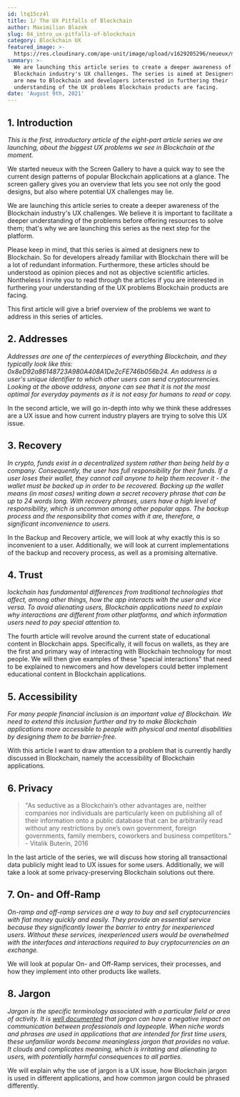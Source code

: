 ```yaml
---
id: ltq15cz4l
title: 1/ The UX Pitfalls of Blockchain
author: Maximilian Blazek
slug: 04_intro_ux-pitfalls-of-blockchain
category: Blockchain UX
featured_image: >-
  https://res.cloudinary.com/ape-unit/image/upload/v1629205296/neueux/media/articles/header_intro.jpg
summary: >-
  We are launching this article series to create a deeper awareness of the
  Blockchain industry's UX challenges. The series is aimed at Designers which
  are new to Blockchain and developers interested in furthering their
  understanding of the UX problems Blockchain products are facing.
date: 'August 9th, 2021'
---
```

## 1. Introduction

*This is the first, introductory article of the eight-part article series we are launching, about the biggest UX problems we see in Blockchain at the moment.*

We started neueux with the Screen Gallery to have a quick way to see the current design patterns of popular Blockchain applications at a glance. The screen gallery gives you an overview that lets you see not only the good designs, but also where potential UX challenges may lie.

We are launching this article series to create a deeper awareness of the Blockchain industry's UX challenges. We believe it is important to facilitate a deeper understanding of the problems before offering resources to solve them; that's why we are launching this series as the next step for the platform. 

Please keep in mind, that this series is aimed at designers new to Blockchain. So for developers already familiar with Blockchain there will be a lot of redundant information. Furthermore, these articles should be understood as opinion pieces and not as objective scientific articles. Nontheless I invite you to read through the articles if you are interested in furthering your understanding of the UX problems Blockchain products are facing.

This first article will give a brief overview of the problems we want to address in this series of articles.

## 2. Addresses

*Addresses are one of the centerpieces of everything Blockchain, and they typically look like this: 0x8eD92a86148723A980A408A1De2cFE746b056b24. An address is a user's unique identifier to which other users can send cryptocurrencies. Looking at the above address, anyone can see that it is not the most optimal for everyday payments as it is not easy for humans to read or copy.*

In the second article, we will go in-depth into why we think these addresses are a UX issue and how current industry players are trying to solve this UX issue.

## 3. Recovery

*In crypto, funds exist in a decentralized system rather than being held by a company. Consequently, the user has full responsibility for their funds. If a user loses their wallet, they cannot call anyone to help them recover it - the wallet must be backed up in order to be recovered. Backing up the wallet means (in most cases) writing down a secret recovery phrase that can be up to 24 words long.  With recovery phrases, users have a high level of responsibility, which is uncommon among other popular apps. The backup process and the responsibility that comes with it are, therefore, a significant inconvenience to users.*

In the Backup and Recovery article, we will look at why exactly this is so inconvenient to a user. Additionally, we will look at current implementations of the backup and recovery process, as well as a promising alternative.

## 4. Trust

*lockchain has fundamental differences from traditional technologies that affect, among other things, how the app interacts with the user and vice versa. To avoid alienating users, Blockchain applications need to explain why interactions are different from other platforms, and which information users need to pay special attention to.*

The fourth article will revolve around the current state of educational content in Blockchain apps. Specifically, it will focus on wallets, as they are the first and primary way of interacting with Blockchain technology for most people. We will then give examples of these "special interactions" that need to be explained to newcomers and how developers could better implement educational content in Blockchain applications.

## 5. Accessibility

*For many people financial inclusion is an important value of Blockchain. We need to extend this inclusion further and try to make Blockchain applications more accessible to people with physical and mental disabilities by designing them to be barrier-free.*

With this article I want to draw attention to a problem that is currently hardly discussed in Blockchain, namely the accessibility of Blockchain applications.

## 6. Privacy

> "As seductive as a Blockchain’s other advantages are, neither companies nor individuals are particularly keen on publishing all of their information onto a public database that can be arbitrarily read without any restrictions by one’s own government, foreign governments, family members, coworkers and business competitors." - Vitalik Buterin, 2016

In the last article of the series, we will discuss how storing all transactional data publicly might lead to UX issues for some users. Additionally, we will take a look at some privacy-preserving Blockchain solutions out there.

## 7. On- and Off-Ramp

*On-ramp and off-ramp services are a way to buy and sell cryptocurrencies with fiat money quickly and easily. They provide an essential service because they significantly lower the barrier to entry for inexperienced users. Without these services, inexperienced users would be overwhelmed with the interfaces and interactions required to buy cryptocurrencies on an exchange.*

We will look at popular On- and Off-Ramp services, their processes, and how they implement into other products like wallets.

## 8. Jargon

*Jargon is the specific terminology associated with a particular field or area of activity. It is [well documented](https://doi.org/10.2190%2FJ8JJ-4YD0-4R00-G5N0) that jargon can have a negative impact on communication between professionals and laypeople. When niche words and phrases are used in applications that are intended for first time users, these unfamiliar words become meaningless jargon that provides no value. It clouds and complicates meaning, which is irritating and alienating to users, with potentially harmful consequences to all parties.*

We will explain why the use of jargon is a UX issue, how Blockchain jargon is used in different applications, and how common jargon could be phrased differently.